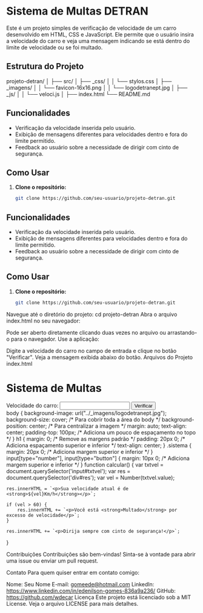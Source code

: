 # Sistema de Multas DETRAN

Este é um projeto simples de verificação de velocidade de um carro desenvolvido em HTML, CSS e JavaScript. Ele permite que o usuário insira a velocidade do carro e veja uma mensagem indicando se está dentro do limite de velocidade ou se foi multado.

## Estrutura do Projeto

projeto-detran/
│
├── src/
│ ├── _css/
│ │ └── stylos.css
│ ├── _imagens/
│ │ └── favicon-16x16.png
│ │ └── logodetranept.jpg
│ ├── _js/
│ │ └── veloci.js
│
├── index.html
└── README.md


## Funcionalidades

- Verificação da velocidade inserida pelo usuário.
- Exibição de mensagens diferentes para velocidades dentro e fora do limite permitido.
- Feedback ao usuário sobre a necessidade de dirigir com cinto de segurança.

## Como Usar

1. **Clone o repositório:**
   ```bash
   git clone https://github.com/seu-usuario/projeto-detran.git

## Funcionalidades

- Verificação da velocidade inserida pelo usuário.
- Exibição de mensagens diferentes para velocidades dentro e fora do limite permitido.
- Feedback ao usuário sobre a necessidade de dirigir com cinto de segurança.

## Como Usar

1. **Clone o repositório:**
   ```bash
   git clone https://github.com/seu-usuario/projeto-detran.git

Navegue até o diretório do projeto:
cd projeto-detran
Abra o arquivo index.html no seu navegador:

Pode ser aberto diretamente clicando duas vezes no arquivo ou arrastando-o para o navegador.
Use a aplicação:

Digite a velocidade do carro no campo de entrada e clique no botão "Verificar".
Veja a mensagem exibida abaixo do botão.
Arquivos do Projeto
index.html
<!DOCTYPE html>
<html lang="pt-BR">
<head>
    <meta charset="UTF-8">
    <meta name="viewport" content="width=device-width, initial-scale=1.0">
    <meta http-equiv="X-UA-Compatible" content="ie=edge">
    <link rel="shortcut icon" href="src/_imagens/favicon-16x16.png">
    <link rel="stylesheet" href="src/_css/stylos.css">
    <script src="src/_js/veloci.js" defer></script>
    <title>DETRAN</title>
</head>
<body>
    <h1>Sistema de Multas</h1>
    <div class="sistema">
        Velocidade do carro: <input type="number" name="txtvel" id="txtvel">
        <input type="button" value="Verificar" onclick="calcular()">
    </div>
    <div id="res"></div>
</body>
</html>
body {
    background-image: url("../_imagens/logodetranept.jpg");
    background-size: cover; /* Para cobrir toda a área do body */
    background-position: center; /* Para centralizar a imagem */
    margin: auto;
    text-align: center;
    padding-top: 100px; /* Adiciona um pouco de espaçamento no topo */
}
h1 {
    margin: 0; /* Remove as margens padrão */
    padding: 20px 0; /* Adiciona espaçamento superior e inferior */
    text-align: center;
}
.sistema {
    margin: 20px 0; /* Adiciona margem superior e inferior */
}
input[type="number"], input[type="button"] {
    margin: 10px 0; /* Adiciona margem superior e inferior */
}
function calcular() {
    var txtvel = document.querySelector('input#txtvel');
    var res = document.querySelector('div#res');
    var vel = Number(txtvel.value);

    res.innerHTML = `<p>Sua velocidade atual é de <strong>${vel}Km/h</strong></p>`;

    if (vel > 60) {
        res.innerHTML += `<p>Você está <strong>Multado</strong> por excesso de velocidade</p>`;
    }

    res.innerHTML += `<p>Dirija sempre com cinto de segurança!</p>`;
}

Contribuições
Contribuições são bem-vindas! Sinta-se à vontade para abrir uma issue ou enviar um pull request.

Contato
Para quem quiser entrar em contato comigo:

Nome: Seu Nome
E-mail: gomeede@hotmail.com
LinkedIn: https://www.linkedin.com/in/edenilson-gomes-836a9a236/
GitHub: https://github.com/wdecar
Licença
Este projeto está licenciado sob a MIT License. Veja o arquivo LICENSE para mais detalhes.



